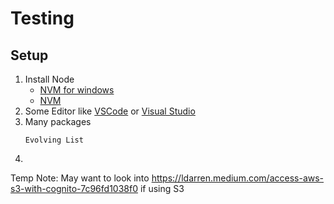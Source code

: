 # Testing


## Setup
1. Install Node
   * [NVM for windows](https://github.com/coreybutler/nvm-windows#installation--upgrades)
   * [NVM](https://github.com/nvm-sh/nvm)
2. Some Editor like [VSCode](https://code.visualstudio.com/) or [Visual Studio](https://visualstudio.microsoft.com/)
3. Many packages 
   ```
   Evolving List
   ```
4. 

Temp Note: May want to look into https://ldarren.medium.com/access-aws-s3-with-cognito-7c96fd1038f0 if using S3